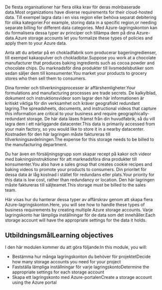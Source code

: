 <span data-ttu-id="d1377-101">De flesta organisationer har flera olika krav för deras molnbaserade data.</span><span class="sxs-lookup"><span data-stu-id="d1377-101">Most organizations have diverse requirements for their cloud-hosted data.</span></span> <span data-ttu-id="d1377-102">Till exempel lagra data i en viss region eller behöva separat debitering för olika kategorier.</span><span class="sxs-lookup"><span data-stu-id="d1377-102">For example, storing data in a specific region,or needing separate billing for different data categories.</span></span> <span data-ttu-id="d1377-103">Med Azure-lagringskonton kan du formalisera dessa typer av principer och tillämpa dem på dina Azure-data.</span><span class="sxs-lookup"><span data-stu-id="d1377-103">Azure storage accounts let you formalize these types of policies and apply them to your Azure data.</span></span>

<span data-ttu-id="d1377-104">Anta att du arbetar på en chokladfabrik som producerar bageriingredienser, till exempel kakaopulver och chokladbitar.</span><span class="sxs-lookup"><span data-stu-id="d1377-104">Suppose you work at a chocolate manufacturer that produces baking ingredients such as cocoa powder and chocolate chips.</span></span> <span data-ttu-id="d1377-105">Du marknadsför dina produkter till livsmedelsbutiker som sedan säljer dem till konsumenter.</span><span class="sxs-lookup"><span data-stu-id="d1377-105">You market your products to grocery stores who then sell them to consumers.</span></span>

<span data-ttu-id="d1377-106">Dina formler och tillverkningsprocesser är affärshemligheter.</span><span class="sxs-lookup"><span data-stu-id="d1377-106">Your formulations and manufacturing processes are trade secrets.</span></span> <span data-ttu-id="d1377-107">De kalkylblad, dokument och instruktionsvideor som lagrar den här informationen är kritiskt viktiga för din verksamhet och kräver geografiskt redundant lagring.</span><span class="sxs-lookup"><span data-stu-id="d1377-107">The spreadsheets, documents, and instructional videos that capture this information are critical to your business and require geographically-redundant storage.</span></span> <span data-ttu-id="d1377-108">De här data läses främst från din huvudfabrik, så du vill lagra dem i ett närliggande datacenter.</span><span class="sxs-lookup"><span data-stu-id="d1377-108">This data is primarily accessed from your main factory, so you would like to store it in a nearby datacenter.</span></span> <span data-ttu-id="d1377-109">Kostnaden för den här lagringen måste faktureras till tillverkningsavdelningen.</span><span class="sxs-lookup"><span data-stu-id="d1377-109">The expense for this storage needs to be billed to the manufacturing department.</span></span>

<span data-ttu-id="d1377-110">Du har även en försäljningsgrupp som skapar recept på kakor och videor med bakningsinstruktioner för att marknadsföra dina produkter till konsumenter.</span><span class="sxs-lookup"><span data-stu-id="d1377-110">You also have a sales group that creates cookie recipes and baking videos to promote your products to consumers.</span></span> <span data-ttu-id="d1377-111">Din prioritet för dessa data är låg kostnad i stället för redundans eller plats.</span><span class="sxs-lookup"><span data-stu-id="d1377-111">Your priority for this data is low cost, rather than redundancy or location.</span></span> <span data-ttu-id="d1377-112">Den här lagringen måste faktureras till säljteamet.</span><span class="sxs-lookup"><span data-stu-id="d1377-112">This storage must be billed to the sales team.</span></span>

<span data-ttu-id="d1377-113">Här visas hur du hanterar dessa typer av affärskrav genom att skapa flera Azure-lagringskonton.</span><span class="sxs-lookup"><span data-stu-id="d1377-113">Here, you will see how to handle these types of business requirements by creating multiple Azure storage accounts.</span></span> <span data-ttu-id="d1377-114">Varje lagringskonto har lämpliga inställningar för de data som det innehåller.</span><span class="sxs-lookup"><span data-stu-id="d1377-114">Each storage account will have the appropriate settings for the data it holds.</span></span>

## <a name="learning-objectives"></a><span data-ttu-id="d1377-115">Utbildningsmål</span><span class="sxs-lookup"><span data-stu-id="d1377-115">Learning objectives</span></span>

<span data-ttu-id="d1377-116">I den här modulen kommer du att göra följande:</span><span class="sxs-lookup"><span data-stu-id="d1377-116">In this module, you will:</span></span>

 - <span data-ttu-id="d1377-117">Bestämma hur många lagringskonton du behöver för projektet</span><span class="sxs-lookup"><span data-stu-id="d1377-117">Decide how many storage accounts you need for your project</span></span>
 - <span data-ttu-id="d1377-118">Fastställa lämpliga inställningar för varje lagringskonto</span><span class="sxs-lookup"><span data-stu-id="d1377-118">Determine the appropriate settings for each storage account</span></span>
 - <span data-ttu-id="d1377-119">Skapa ett lagringskonto med Azure-portalen</span><span class="sxs-lookup"><span data-stu-id="d1377-119">Create a storage account using the Azure portal</span></span>